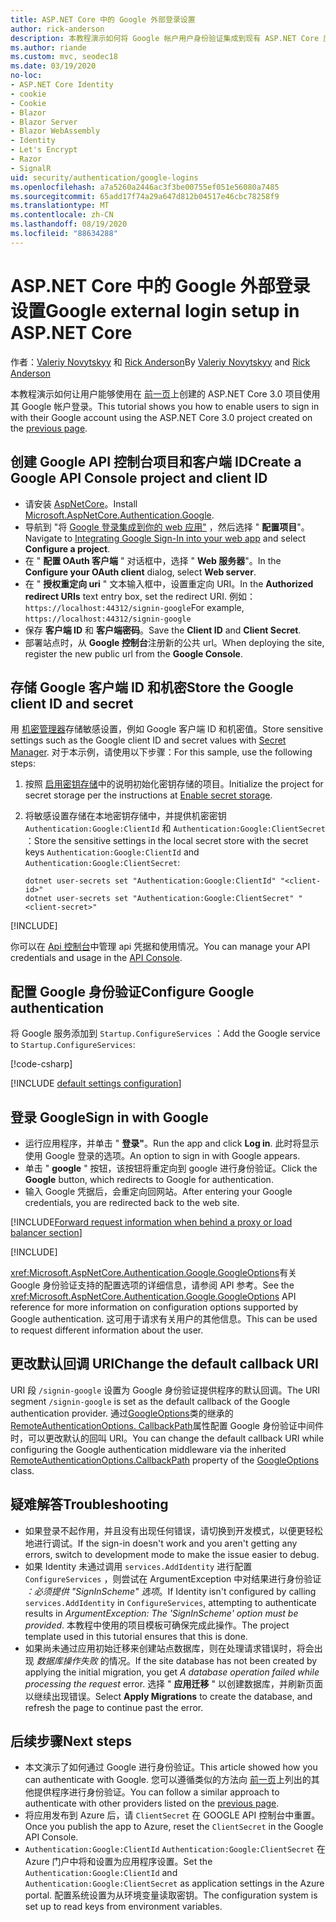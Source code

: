 ```yaml
---
title: ASP.NET Core 中的 Google 外部登录设置
author: rick-anderson
description: 本教程演示如何将 Google 帐户用户身份验证集成到现有 ASP.NET Core 应用。
ms.author: riande
ms.custom: mvc, seodec18
ms.date: 03/19/2020
no-loc:
- ASP.NET Core Identity
- cookie
- Cookie
- Blazor
- Blazor Server
- Blazor WebAssembly
- Identity
- Let's Encrypt
- Razor
- SignalR
uid: security/authentication/google-logins
ms.openlocfilehash: a7a5260a2446ac3f3be00755ef051e56080a7485
ms.sourcegitcommit: 65add17f74a29a647d812b04517e46cbc78258f9
ms.translationtype: MT
ms.contentlocale: zh-CN
ms.lasthandoff: 08/19/2020
ms.locfileid: "88634288"
---
```

# <a name="google-external-login-setup-in-aspnet-core"></a><span data-ttu-id="b90b0-103">ASP.NET Core 中的 Google 外部登录设置</span><span class="sxs-lookup"><span data-stu-id="b90b0-103">Google external login setup in ASP.NET Core</span></span>

<span data-ttu-id="b90b0-104">作者：[Valeriy Novytskyy](https://github.com/01binary) 和 [Rick Anderson](https://twitter.com/RickAndMSFT)</span><span class="sxs-lookup"><span data-stu-id="b90b0-104">By [Valeriy Novytskyy](https://github.com/01binary) and [Rick Anderson](https://twitter.com/RickAndMSFT)</span></span>

<span data-ttu-id="b90b0-105">本教程演示如何让用户能够使用在 [前一页](xref:security/authentication/social/index)上创建的 ASP.NET Core 3.0 项目使用其 Google 帐户登录。</span><span class="sxs-lookup"><span data-stu-id="b90b0-105">This tutorial shows you how to enable users to sign in with their Google account using the ASP.NET Core 3.0 project created on the [previous page](xref:security/authentication/social/index).</span></span>

## <a name="create-a-google-api-console-project-and-client-id"></a><span data-ttu-id="b90b0-106">创建 Google API 控制台项目和客户端 ID</span><span class="sxs-lookup"><span data-stu-id="b90b0-106">Create a Google API Console project and client ID</span></span>

* <span data-ttu-id="b90b0-107">请安装 [AspNetCore](https://www.nuget.org/packages/Microsoft.AspNetCore.Authentication.Google)。</span><span class="sxs-lookup"><span data-stu-id="b90b0-107">Install [Microsoft.AspNetCore.Authentication.Google](https://www.nuget.org/packages/Microsoft.AspNetCore.Authentication.Google).</span></span>
* <span data-ttu-id="b90b0-108">导航到 "将 [Google 登录集成到你的 web 应用"](https://developers.google.com/identity/sign-in/web/sign-in) ，然后选择 " **配置项目**"。</span><span class="sxs-lookup"><span data-stu-id="b90b0-108">Navigate to [Integrating Google Sign-In into your web app](https://developers.google.com/identity/sign-in/web/sign-in) and select **Configure a project**.</span></span>
* <span data-ttu-id="b90b0-109">在 " **配置 OAuth 客户端** " 对话框中，选择 " **Web 服务器**"。</span><span class="sxs-lookup"><span data-stu-id="b90b0-109">In the **Configure your OAuth client** dialog, select **Web server**.</span></span>
* <span data-ttu-id="b90b0-110">在 " **授权重定向 uri** " 文本输入框中，设置重定向 URI。</span><span class="sxs-lookup"><span data-stu-id="b90b0-110">In the **Authorized redirect URIs** text entry box, set the redirect URI.</span></span> <span data-ttu-id="b90b0-111">例如： `https://localhost:44312/signin-google`</span><span class="sxs-lookup"><span data-stu-id="b90b0-111">For example, `https://localhost:44312/signin-google`</span></span>
* <span data-ttu-id="b90b0-112">保存 **客户端 ID** 和 **客户端密码**。</span><span class="sxs-lookup"><span data-stu-id="b90b0-112">Save the **Client ID** and **Client Secret**.</span></span>
* <span data-ttu-id="b90b0-113">部署站点时，从 **Google 控制台**注册新的公共 url。</span><span class="sxs-lookup"><span data-stu-id="b90b0-113">When deploying the site, register the new public url from the **Google Console**.</span></span>

## <a name="store-the-google-client-id-and-secret"></a><span data-ttu-id="b90b0-114">存储 Google 客户端 ID 和机密</span><span class="sxs-lookup"><span data-stu-id="b90b0-114">Store the Google client ID and secret</span></span>

<span data-ttu-id="b90b0-115">用 [机密管理器](xref:security/app-secrets)存储敏感设置，例如 Google 客户端 ID 和机密值。</span><span class="sxs-lookup"><span data-stu-id="b90b0-115">Store sensitive settings such as the Google client ID and secret values with [Secret Manager](xref:security/app-secrets).</span></span> <span data-ttu-id="b90b0-116">对于本示例，请使用以下步骤：</span><span class="sxs-lookup"><span data-stu-id="b90b0-116">For this sample, use the following steps:</span></span>

1. <span data-ttu-id="b90b0-117">按照 [启用密钥存储](xref:security/app-secrets#enable-secret-storage)中的说明初始化密钥存储的项目。</span><span class="sxs-lookup"><span data-stu-id="b90b0-117">Initialize the project for secret storage per the instructions at [Enable secret storage](xref:security/app-secrets#enable-secret-storage).</span></span>
1. <span data-ttu-id="b90b0-118">将敏感设置存储在本地密钥存储中，并提供机密密钥 `Authentication:Google:ClientId` 和 `Authentication:Google:ClientSecret` ：</span><span class="sxs-lookup"><span data-stu-id="b90b0-118">Store the sensitive settings in the local secret store with the secret keys `Authentication:Google:ClientId` and `Authentication:Google:ClientSecret`:</span></span>

    ```dotnetcli
    dotnet user-secrets set "Authentication:Google:ClientId" "<client-id>"
    dotnet user-secrets set "Authentication:Google:ClientSecret" "<client-secret>"
    ```

[!INCLUDE[](~/includes/environmentVarableColon.md)]

<span data-ttu-id="b90b0-119">你可以在 [Api 控制台](https://console.developers.google.com/apis/dashboard)中管理 api 凭据和使用情况。</span><span class="sxs-lookup"><span data-stu-id="b90b0-119">You can manage your API credentials and usage in the [API Console](https://console.developers.google.com/apis/dashboard).</span></span>

## <a name="configure-google-authentication"></a><span data-ttu-id="b90b0-120">配置 Google 身份验证</span><span class="sxs-lookup"><span data-stu-id="b90b0-120">Configure Google authentication</span></span>

<span data-ttu-id="b90b0-121">将 Google 服务添加到 `Startup.ConfigureServices` ：</span><span class="sxs-lookup"><span data-stu-id="b90b0-121">Add the Google service to `Startup.ConfigureServices`:</span></span>

[!code-csharp[](~/security/authentication/social/social-code/3.x/StartupGoogle3x.cs?highlight=11-19)]

[!INCLUDE [default settings configuration](includes/default-settings2-2.md)]

## <a name="sign-in-with-google"></a><span data-ttu-id="b90b0-122">登录 Google</span><span class="sxs-lookup"><span data-stu-id="b90b0-122">Sign in with Google</span></span>

* <span data-ttu-id="b90b0-123">运行应用程序，并单击 " **登录"**。</span><span class="sxs-lookup"><span data-stu-id="b90b0-123">Run the app and click **Log in**.</span></span> <span data-ttu-id="b90b0-124">此时将显示使用 Google 登录的选项。</span><span class="sxs-lookup"><span data-stu-id="b90b0-124">An option to sign in with Google appears.</span></span>
* <span data-ttu-id="b90b0-125">单击 " **google** " 按钮，该按钮将重定向到 google 进行身份验证。</span><span class="sxs-lookup"><span data-stu-id="b90b0-125">Click the **Google** button, which redirects to Google for authentication.</span></span>
* <span data-ttu-id="b90b0-126">输入 Google 凭据后，会重定向回网站。</span><span class="sxs-lookup"><span data-stu-id="b90b0-126">After entering your Google credentials, you are redirected back to the web site.</span></span>

[!INCLUDE[Forward request information when behind a proxy or load balancer section](includes/forwarded-headers-middleware.md)]

[!INCLUDE[](includes/chain-auth-providers.md)]

<span data-ttu-id="b90b0-127"><xref:Microsoft.AspNetCore.Authentication.Google.GoogleOptions>有关 Google 身份验证支持的配置选项的详细信息，请参阅 API 参考。</span><span class="sxs-lookup"><span data-stu-id="b90b0-127">See the <xref:Microsoft.AspNetCore.Authentication.Google.GoogleOptions> API reference for more information on configuration options supported by Google authentication.</span></span> <span data-ttu-id="b90b0-128">这可用于请求有关用户的其他信息。</span><span class="sxs-lookup"><span data-stu-id="b90b0-128">This can be used to request different information about the user.</span></span>

## <a name="change-the-default-callback-uri"></a><span data-ttu-id="b90b0-129">更改默认回调 URI</span><span class="sxs-lookup"><span data-stu-id="b90b0-129">Change the default callback URI</span></span>

<span data-ttu-id="b90b0-130">URI 段 `/signin-google` 设置为 Google 身份验证提供程序的默认回调。</span><span class="sxs-lookup"><span data-stu-id="b90b0-130">The URI segment `/signin-google` is set as the default callback of the Google authentication provider.</span></span> <span data-ttu-id="b90b0-131">通过[GoogleOptions](/dotnet/api/microsoft.aspnetcore.authentication.google.googleoptions)类的继承的[RemoteAuthenticationOptions. CallbackPath](/dotnet/api/microsoft.aspnetcore.authentication.remoteauthenticationoptions.callbackpath)属性配置 Google 身份验证中间件时，可以更改默认的回叫 URI。</span><span class="sxs-lookup"><span data-stu-id="b90b0-131">You can change the default callback URI while configuring the Google authentication middleware via the inherited [RemoteAuthenticationOptions.CallbackPath](/dotnet/api/microsoft.aspnetcore.authentication.remoteauthenticationoptions.callbackpath) property of the [GoogleOptions](/dotnet/api/microsoft.aspnetcore.authentication.google.googleoptions) class.</span></span>

## <a name="troubleshooting"></a><span data-ttu-id="b90b0-132">疑难解答</span><span class="sxs-lookup"><span data-stu-id="b90b0-132">Troubleshooting</span></span>

* <span data-ttu-id="b90b0-133">如果登录不起作用，并且没有出现任何错误，请切换到开发模式，以便更轻松地进行调试。</span><span class="sxs-lookup"><span data-stu-id="b90b0-133">If the sign-in doesn't work and you aren't getting any errors, switch to development mode to make the issue easier to debug.</span></span>
* <span data-ttu-id="b90b0-134">如果 Identity 未通过调用 `services.AddIdentity` 进行配置 `ConfigureServices` ，则尝试在 ArgumentException 中对结果进行身份验证 *：必须提供 "SignInScheme" 选项*。</span><span class="sxs-lookup"><span data-stu-id="b90b0-134">If Identity isn't configured by calling `services.AddIdentity` in `ConfigureServices`, attempting to authenticate results in *ArgumentException: The 'SignInScheme' option must be provided*.</span></span> <span data-ttu-id="b90b0-135">本教程中使用的项目模板可确保完成此操作。</span><span class="sxs-lookup"><span data-stu-id="b90b0-135">The project template used in this tutorial ensures that this is done.</span></span>
* <span data-ttu-id="b90b0-136">如果尚未通过应用初始迁移来创建站点数据库，则在处理请求错误时，将会出现 *数据库操作失败* 的情况。</span><span class="sxs-lookup"><span data-stu-id="b90b0-136">If the site database has not been created by applying the initial migration, you get *A database operation failed while processing the request* error.</span></span> <span data-ttu-id="b90b0-137">选择 " **应用迁移** " 以创建数据库，并刷新页面以继续出现错误。</span><span class="sxs-lookup"><span data-stu-id="b90b0-137">Select **Apply Migrations** to create the database, and refresh the page to continue past the error.</span></span>

## <a name="next-steps"></a><span data-ttu-id="b90b0-138">后续步骤</span><span class="sxs-lookup"><span data-stu-id="b90b0-138">Next steps</span></span>

* <span data-ttu-id="b90b0-139">本文演示了如何通过 Google 进行身份验证。</span><span class="sxs-lookup"><span data-stu-id="b90b0-139">This article showed how you can authenticate with Google.</span></span> <span data-ttu-id="b90b0-140">您可以遵循类似的方法向 [前一页](xref:security/authentication/social/index)上列出的其他提供程序进行身份验证。</span><span class="sxs-lookup"><span data-stu-id="b90b0-140">You can follow a similar approach to authenticate with other providers listed on the [previous page](xref:security/authentication/social/index).</span></span>
* <span data-ttu-id="b90b0-141">将应用发布到 Azure 后，请 `ClientSecret` 在 GOOGLE API 控制台中重置。</span><span class="sxs-lookup"><span data-stu-id="b90b0-141">Once you publish the app to Azure, reset the `ClientSecret` in the Google API Console.</span></span>
* <span data-ttu-id="b90b0-142">`Authentication:Google:ClientId` `Authentication:Google:ClientSecret` 在 Azure 门户中将和设置为应用程序设置。</span><span class="sxs-lookup"><span data-stu-id="b90b0-142">Set the `Authentication:Google:ClientId` and `Authentication:Google:ClientSecret` as application settings in the Azure portal.</span></span> <span data-ttu-id="b90b0-143">配置系统设置为从环境变量读取密钥。</span><span class="sxs-lookup"><span data-stu-id="b90b0-143">The configuration system is set up to read keys from environment variables.</span></span>
